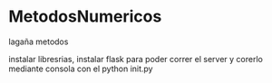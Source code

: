 # MetodosNumericos
lagaña metodos

instalar libresrias, instalar flask para poder correr el server y corerlo mediante consola con el python init.py

